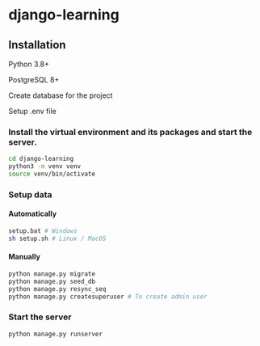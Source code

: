 # django-learning

## Installation

Python 3.8+

PostgreSQL 8+

Create database for the project

Setup .env file

### Install the virtual environment and its packages and start the server.

```sh
cd django-learning
python3 -m venv venv
source venv/bin/activate
```

### Setup data

#### Automatically
```sh
setup.bat # Windows
sh setup.sh # Linux / MacOS
```

#### Manually
```sh
python manage.py migrate
python manage.py seed_db
python manage.py resync_seq
python manage.py createsuperuser # To create admin user
```

### Start the server

```sh
python manage.py runserver
```
